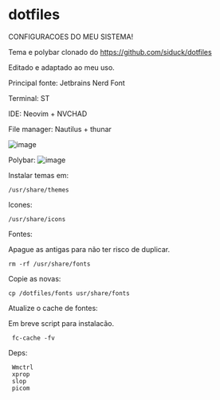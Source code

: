 # dotfiles

CONFIGURACOES DO MEU SISTEMA!

Tema e polybar clonado do https://github.com/siduck/dotfiles

Editado e adaptado ao meu uso.

Principal fonte: Jetbrains Nerd Font

Terminal: ST

IDE: Neovim + NVCHAD

File manager: Nautilus + thunar

![image](https://user-images.githubusercontent.com/48987652/161431162-24ba91a8-e238-4035-847d-57f00204ab95.png)

Polybar:
![image](https://user-images.githubusercontent.com/48987652/161431832-d154cfe8-a40b-4c2d-b12b-a1d770f98ef0.png)



Instalar temas em:

    /usr/share/themes

Icones:

    /usr/share/icons

Fontes:

Apague as antigas para não ter risco de duplicar.

    rm -rf /usr/share/fonts

Copie as novas:

    cp /dotfiles/fonts usr/share/fonts

Atualize o cache de fontes:

Em breve script para instalacão.

     fc-cache -fv

Deps:
           
     Wmctrl
     xprop
     slop
     picom
